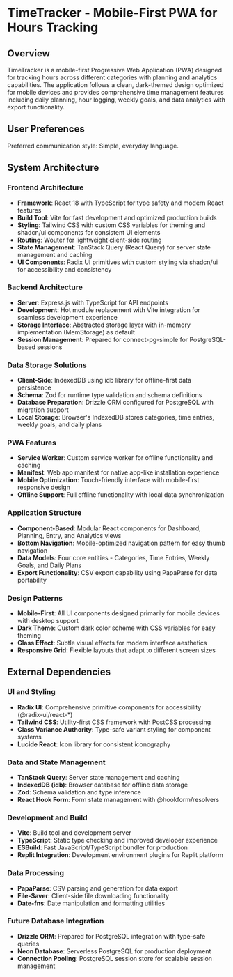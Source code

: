 # TimeTracker - Mobile-First PWA for Hours Tracking

## Overview

TimeTracker is a mobile-first Progressive Web Application (PWA) designed for tracking hours across different categories with planning and analytics capabilities. The application follows a clean, dark-themed design optimized for mobile devices and provides comprehensive time management features including daily planning, hour logging, weekly goals, and data analytics with export functionality.

## User Preferences

Preferred communication style: Simple, everyday language.

## System Architecture

### Frontend Architecture
- **Framework**: React 18 with TypeScript for type safety and modern React features
- **Build Tool**: Vite for fast development and optimized production builds
- **Styling**: Tailwind CSS with custom CSS variables for theming and shadcn/ui components for consistent UI elements
- **Routing**: Wouter for lightweight client-side routing
- **State Management**: TanStack Query (React Query) for server state management and caching
- **UI Components**: Radix UI primitives with custom styling via shadcn/ui for accessibility and consistency

### Backend Architecture
- **Server**: Express.js with TypeScript for API endpoints
- **Development**: Hot module replacement with Vite integration for seamless development experience
- **Storage Interface**: Abstracted storage layer with in-memory implementation (MemStorage) as default
- **Session Management**: Prepared for connect-pg-simple for PostgreSQL-based sessions

### Data Storage Solutions
- **Client-Side**: IndexedDB using idb library for offline-first data persistence
- **Schema**: Zod for runtime type validation and schema definitions
- **Database Preparation**: Drizzle ORM configured for PostgreSQL with migration support
- **Local Storage**: Browser's IndexedDB stores categories, time entries, weekly goals, and daily plans

### PWA Features
- **Service Worker**: Custom service worker for offline functionality and caching
- **Manifest**: Web app manifest for native app-like installation experience
- **Mobile Optimization**: Touch-friendly interface with mobile-first responsive design
- **Offline Support**: Full offline functionality with local data synchronization

### Application Structure
- **Component-Based**: Modular React components for Dashboard, Planning, Entry, and Analytics views
- **Bottom Navigation**: Mobile-optimized navigation pattern for easy thumb navigation
- **Data Models**: Four core entities - Categories, Time Entries, Weekly Goals, and Daily Plans
- **Export Functionality**: CSV export capability using PapaParse for data portability

### Design Patterns
- **Mobile-First**: All UI components designed primarily for mobile devices with desktop support
- **Dark Theme**: Custom dark color scheme with CSS variables for easy theming
- **Glass Effect**: Subtle visual effects for modern interface aesthetics
- **Responsive Grid**: Flexible layouts that adapt to different screen sizes

## External Dependencies

### UI and Styling
- **Radix UI**: Comprehensive primitive components for accessibility (@radix-ui/react-*)
- **Tailwind CSS**: Utility-first CSS framework with PostCSS processing
- **Class Variance Authority**: Type-safe variant styling for component systems
- **Lucide React**: Icon library for consistent iconography

### Data and State Management
- **TanStack Query**: Server state management and caching
- **IndexedDB (idb)**: Browser database for offline data storage
- **Zod**: Schema validation and type inference
- **React Hook Form**: Form state management with @hookform/resolvers

### Development and Build
- **Vite**: Build tool and development server
- **TypeScript**: Static type checking and improved developer experience
- **ESBuild**: Fast JavaScript/TypeScript bundler for production
- **Replit Integration**: Development environment plugins for Replit platform

### Data Processing
- **PapaParse**: CSV parsing and generation for data export
- **File-Saver**: Client-side file downloading functionality
- **Date-fns**: Date manipulation and formatting utilities

### Future Database Integration
- **Drizzle ORM**: Prepared for PostgreSQL integration with type-safe queries
- **Neon Database**: Serverless PostgreSQL for production deployment
- **Connection Pooling**: PostgreSQL session store for scalable session management